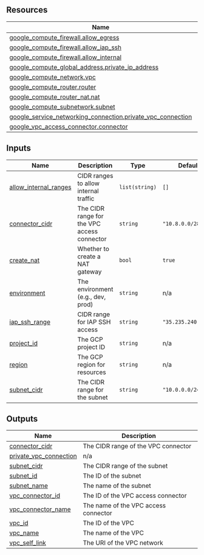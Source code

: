 <!-- BEGIN_TF_DOCS -->

## Resources

| Name                                                                                                                                                                        | Type     |
| --------------------------------------------------------------------------------------------------------------------------------------------------------------------------- | -------- |
| [google_compute_firewall.allow_egress](https://registry.terraform.io/providers/hashicorp/google/latest/docs/resources/compute_firewall)                                     | resource |
| [google_compute_firewall.allow_iap_ssh](https://registry.terraform.io/providers/hashicorp/google/latest/docs/resources/compute_firewall)                                    | resource |
| [google_compute_firewall.allow_internal](https://registry.terraform.io/providers/hashicorp/google/latest/docs/resources/compute_firewall)                                   | resource |
| [google_compute_global_address.private_ip_address](https://registry.terraform.io/providers/hashicorp/google/latest/docs/resources/compute_global_address)                   | resource |
| [google_compute_network.vpc](https://registry.terraform.io/providers/hashicorp/google/latest/docs/resources/compute_network)                                                | resource |
| [google_compute_router.router](https://registry.terraform.io/providers/hashicorp/google/latest/docs/resources/compute_router)                                               | resource |
| [google_compute_router_nat.nat](https://registry.terraform.io/providers/hashicorp/google/latest/docs/resources/compute_router_nat)                                          | resource |
| [google_compute_subnetwork.subnet](https://registry.terraform.io/providers/hashicorp/google/latest/docs/resources/compute_subnetwork)                                       | resource |
| [google_service_networking_connection.private_vpc_connection](https://registry.terraform.io/providers/hashicorp/google/latest/docs/resources/service_networking_connection) | resource |
| [google_vpc_access_connector.connector](https://registry.terraform.io/providers/hashicorp/google/latest/docs/resources/vpc_access_connector)                                | resource |

## Inputs

| Name                                                                                             | Description                                 | Type           | Default             | Required |
| ------------------------------------------------------------------------------------------------ | ------------------------------------------- | -------------- | ------------------- | :------: |
| <a name="input_allow_internal_ranges"></a> [allow_internal_ranges](#input_allow_internal_ranges) | CIDR ranges to allow internal traffic       | `list(string)` | `[]`                |    no    |
| <a name="input_connector_cidr"></a> [connector_cidr](#input_connector_cidr)                      | The CIDR range for the VPC access connector | `string`       | `"10.8.0.0/28"`     |    no    |
| <a name="input_create_nat"></a> [create_nat](#input_create_nat)                                  | Whether to create a NAT gateway             | `bool`         | `true`              |    no    |
| <a name="input_environment"></a> [environment](#input_environment)                               | The environment (e.g., dev, prod)           | `string`       | n/a                 |   yes    |
| <a name="input_iap_ssh_range"></a> [iap_ssh_range](#input_iap_ssh_range)                         | CIDR range for IAP SSH access               | `string`       | `"35.235.240.0/20"` |    no    |
| <a name="input_project_id"></a> [project_id](#input_project_id)                                  | The GCP project ID                          | `string`       | n/a                 |   yes    |
| <a name="input_region"></a> [region](#input_region)                                              | The GCP region for resources                | `string`       | n/a                 |   yes    |
| <a name="input_subnet_cidr"></a> [subnet_cidr](#input_subnet_cidr)                               | The CIDR range for the subnet               | `string`       | `"10.0.0.0/24"`     |    no    |

## Outputs

| Name                                                                                                  | Description                          |
| ----------------------------------------------------------------------------------------------------- | ------------------------------------ |
| <a name="output_connector_cidr"></a> [connector_cidr](#output_connector_cidr)                         | The CIDR range of the VPC connector  |
| <a name="output_private_vpc_connection"></a> [private_vpc_connection](#output_private_vpc_connection) | n/a                                  |
| <a name="output_subnet_cidr"></a> [subnet_cidr](#output_subnet_cidr)                                  | The CIDR range of the subnet         |
| <a name="output_subnet_id"></a> [subnet_id](#output_subnet_id)                                        | The ID of the subnet                 |
| <a name="output_subnet_name"></a> [subnet_name](#output_subnet_name)                                  | The name of the subnet               |
| <a name="output_vpc_connector_id"></a> [vpc_connector_id](#output_vpc_connector_id)                   | The ID of the VPC access connector   |
| <a name="output_vpc_connector_name"></a> [vpc_connector_name](#output_vpc_connector_name)             | The name of the VPC access connector |
| <a name="output_vpc_id"></a> [vpc_id](#output_vpc_id)                                                 | The ID of the VPC                    |
| <a name="output_vpc_name"></a> [vpc_name](#output_vpc_name)                                           | The name of the VPC                  |
| <a name="output_vpc_self_link"></a> [vpc_self_link](#output_vpc_self_link)                            | The URI of the VPC network           |

<!-- END_TF_DOCS -->
